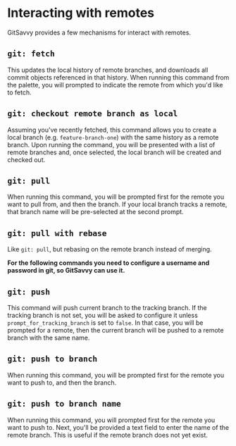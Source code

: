 # Interacting with remotes

GitSavvy provides a few mechanisms for interact with remotes.

## `git: fetch`

This updates the local history of remote branches, and downloads all commit objects referenced in that history.  When running this command from the palette, you will prompted to indicate the remote from which you'd like to fetch.

## `git: checkout remote branch as local`

Assuming you've recently fetched, this command allows you to create a local branch (e.g. `feature-branch-one`) with the same history as a remote branch.  Upon running the command, you will be presented with a list of remote branches and, once selected, the local branch will be created and checked out.

## `git: pull`

When running this command, you will be prompted first for the remote you want to pull from, and then the branch.  If your local branch tracks a remote, that branch name will be pre-selected at the second prompt.

## `git: pull with rebase`

Like `git: pull`, but rebasing on the remote branch instead of merging.

**For the following commands you need to configure a username and password in git, so GitSavvy can use it.**

## `git: push`

This command will push current branch to the tracking branch. If the tracking branch is not set, you will be asked to configure it unless `prompt_for_tracking_branch` is set to `false`. In that case, you will be prompted for a remote, then the current branch will be pushed to a remote branch with the same name.

## `git: push to branch`

When running this command, you will be prompted first for the remote you want to push to, and then the branch.

## `git: push to branch name`

When running this command, you will prompted first for the remote you want to push to.  Next, you'll be provided a text field to enter the name of the remote branch.  This is useful if the remote branch does not yet exist.
